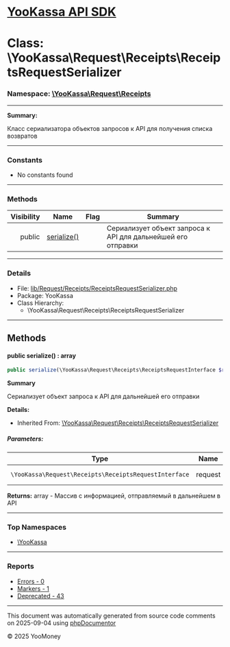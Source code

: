 # [YooKassa API SDK](../home.md)

# Class: \YooKassa\Request\Receipts\ReceiptsRequestSerializer
### Namespace: [\YooKassa\Request\Receipts](../namespaces/yookassa-request-receipts.md)
---
**Summary:**

Класс сериализатора объектов запросов к API для получения списка возвратов


---
### Constants
* No constants found

---
### Methods
| Visibility | Name | Flag | Summary |
| ----------:| ---- | ---- | ------- |
| public | [serialize()](../classes/YooKassa-Request-Receipts-ReceiptsRequestSerializer.md#method_serialize) |  | Сериализует объект запроса к API для дальнейшей его отправки |

---
### Details
* File: [lib/Request/Receipts/ReceiptsRequestSerializer.php](../../lib/Request/Receipts/ReceiptsRequestSerializer.php)
* Package: YooKassa
* Class Hierarchy:
  * \YooKassa\Request\Receipts\ReceiptsRequestSerializer

---
## Methods
<a name="method_serialize" class="anchor"></a>
#### public serialize() : array

```php
public serialize(\YooKassa\Request\Receipts\ReceiptsRequestInterface $request) : array
```

**Summary**

Сериализует объект запроса к API для дальнейшей его отправки

**Details:**
* Inherited From: [\YooKassa\Request\Receipts\ReceiptsRequestSerializer](../classes/YooKassa-Request-Receipts-ReceiptsRequestSerializer.md)

##### Parameters:
| Type | Name | Description |
| ---- | ---- | ----------- |
| <code lang="php">\YooKassa\Request\Receipts\ReceiptsRequestInterface</code> | request  | Сериализуемый объект |

**Returns:** array - Массив с информацией, отправляемый в дальнейшем в API



---

### Top Namespaces

* [\YooKassa](../namespaces/yookassa.md)

---

### Reports
* [Errors - 0](../reports/errors.md)
* [Markers - 1](../reports/markers.md)
* [Deprecated - 43](../reports/deprecated.md)

---

This document was automatically generated from source code comments on 2025-09-04 using [phpDocumentor](http://www.phpdoc.org/)

&copy; 2025 YooMoney